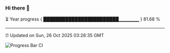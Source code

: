 ### Hi there 👋

⏳ Year progress { ████████████████████████▁▁▁▁▁▁ } 81.68 %

---

⏰ Updated on Sun, 26 Oct 2025 03:28:35 GMT

![Progress Bar CI](https://github.com/IshwaranRudhara/GIT-ACTION/workflows/Progress%20Bar%20CI/badge.svg)
